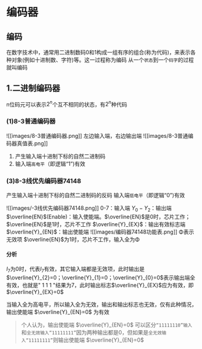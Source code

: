 
# 编码器
## 编码
在数字技术中，通常用二进制数码0和1构成一组有序的组合(称为代码)，来表示各种对象(例如十进制数、字符)等。这一过程称为编码
从一个`状态`到一个`码字`的过程就叫编码
## 1.二进制编码器
n位码元可以表示$2^n$个互不相同的状态，有$2^n$种代码
### (1)8-3普通编码器
![[images/8-3普通编码器.png]]
左边输入端，右边输出端
![[images/8-3普通编码器真值表.png]]
1. 产生输入端十进制下标的自然二进制码
2. 输入端`高电平`（即逻辑“1”)有效

### (3)8-3线优先编码器74148
产生输入端十进制下标的自然二进制码的反码
输入端`低电平`（即逻辑“0”)有效

![[images/-3线优先编码器74148.png]]
0-7：输入端
$Y_0-Y_2$：输出端
$\overline{EN}$(Enable)：输入使能端。$\overline{EN}$是0时，芯片工作；$\overline{EN}$是1时，芯片不工作
$\overline{Y}_{EX}$：输出有效标志端
$\overline{Y}_{EN}$：输出使能端
![[images/编码器74148功能表.png]]
Φ表示无效项
$\overline{EN}$为1时，芯片不工作，输入全为Φ
#### 分析
$I_7$为0时，代表$I_7$有效，其它输入端都是无效项，此时输出是$\overline{Y}_{2}=0；\overline{Y}_{1}=0；\overline{Y}_{0}=0$表示输出端全有效，也就是" 1 1 1 "结果为7，此时输出标志$\overline{Y}_{EX}$应为有效，即$\overline{Y}_{EX}=0$

当输入全为高电平，所以输入全为无效，输出和输出标志也无效，仅有此种情况，输出使能端 $\overline{Y}_{EN}=0$ 为有效
>个人认为，输出使能端 $\overline{Y}_{EN}=0$ 可以区分`“11111110”输入`和`全无效输入“11111111”`因为两种输出都是0，但如果是`全无效输入“11111111”`则输出使能端 $\overline{Y}_{EN}=0$